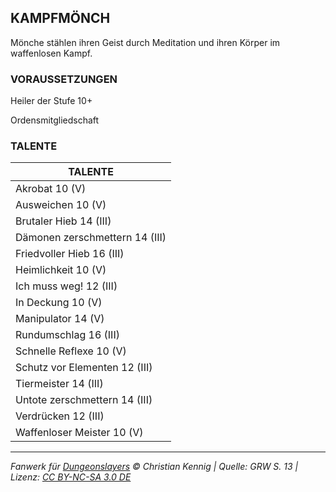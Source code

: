 ## KAMPFMÖNCH

Mönche stählen ihren Geist durch Meditation und ihren Körper im waffenlosen Kampf.

### VORAUSSETZUNGEN

Heiler der Stufe 10+

Ordensmitgliedschaft

### TALENTE

| TALENTE                        |
| ------------------------------ |
| Akrobat 10 (V)                 |
| Ausweichen 10 (V)              |
| Brutaler Hieb 14 (III)         |
| Dämonen zerschmettern 14 (III) |
| Friedvoller Hieb 16 (III)      |
| Heimlichkeit 10 (V)            |
| Ich muss weg! 12 (III)         |
| In Deckung 10 (V)              |
| Manipulator 14 (V)             |
| Rundumschlag 16 (III)          |
| Schnelle Reflexe 10 (V)        |
| Schutz vor Elementen 12 (III)  |
| Tiermeister 14 (III)           |
| Untote zerschmettern 14 (III)  |
| Verdrücken 12 (III)            |
| Waffenloser Meister 10 (V)     |

---

_Fanwerk für [Dungeonslayers](https://www.dungeonslayers.net/) © Christian Kennig | Quelle: GRW S. 13 | Lizenz: [CC BY-NC-SA 3.0 DE](https://creativecommons.org/licenses/by-nc-sa/3.0/de/)_
